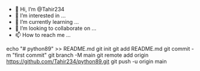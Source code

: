 - 👋 Hi, I’m @Tahir234
- 👀 I’m interested in ...
- 🌱 I’m currently learning ...
- 💞️ I’m looking to collaborate on ...
- 📫 How to reach me ...

<!---
Tahir234/Tahir234 is a ✨ special ✨ repository because its `README.md` (this file) appears on your GitHub profile.
You can click the Preview link to take a look at your changes.
--->
echo "# python89" >> README.md
git init
git add README.md
git commit -m "first commit"
git branch -M main
git remote add origin https://github.com/Tahir234/python89.git
git push -u origin main
